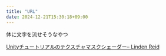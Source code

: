 ```yaml
---
title: "URL"
date: 2024-12-21T15:30:18+09:00
---
```

体に文字を流せそうなやつ

[Unityチュートリアルのテクスチャマスクシェーダー– Linden Reid](https://lindenreidblog.com/2018/02/25/texture-mask-shader-unity-tutorial/)
